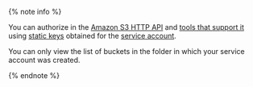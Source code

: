 {% note info %}

You can authorize in the [Amazon S3 HTTP API](../../storage/s3/) and [tools that support it](../../storage/tools/) using [static keys](../../iam/concepts/authorization/access-key.md) obtained for the [service account](../../iam/concepts/users/service-accounts.md).

You can only view the list of buckets in the folder in which your service account was created.

{% endnote %}
